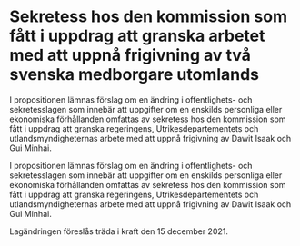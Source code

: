 # Sekretess hos den kommission som fått i uppdrag att granska arbetet med att uppnå frigivning av två svenska medborgare utomlands

I propositionen lämnas förslag om en ändring i offentlighets- och sekretesslagen som innebär att uppgifter om en enskilds personliga eller ekonomiska förhållanden omfattas av sekretess hos den kommission som  fått i uppdrag att granska regeringens, Utrikesdepartementets och utlandsmyndigheternas arbete med att uppnå frigivning av Dawit Isaak och Gui Minhai.

I propositionen lämnas förslag om en ändring i offentlighets- och sekretesslagen som innebär att uppgifter om en enskilds personliga eller ekonomiska förhållanden omfattas av sekretess hos den kommission som  fått i uppdrag att granska regeringens, Utrikesdepartementets och utlandsmyndigheternas arbete med att uppnå frigivning av Dawit Isaak och Gui Minhai.

Lagändringen föreslås träda i kraft den 15 december 2021.
